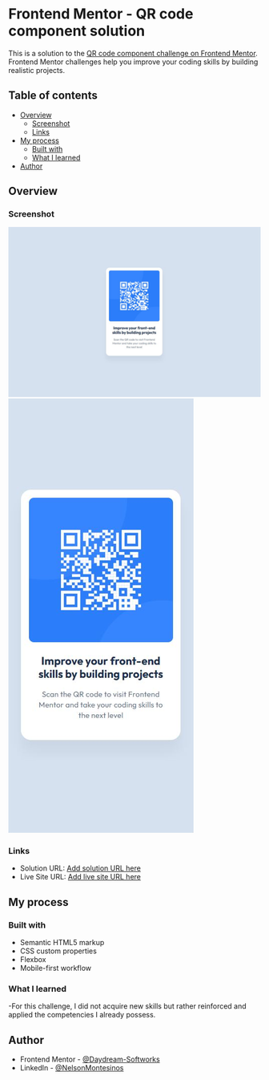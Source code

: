 # Frontend Mentor - QR code component solution

This is a solution to the [QR code component challenge on Frontend Mentor](https://www.frontendmentor.io/challenges/qr-code-component-iux_sIO_H). Frontend Mentor challenges help you improve your coding skills by building realistic projects. 

## Table of contents

- [Overview](#overview)
  - [Screenshot](#screenshot)
  - [Links](#links)
- [My process](#my-process)
  - [Built with](#built-with)
  - [What I learned](#what-i-learned)
- [Author](#author)

## Overview

### Screenshot

![](./captures/desktop-capture.JPG)
![](./captures/mobile-capture.JPG)

### Links

- Solution URL: [Add solution URL here](https://your-solution-url.com)
- Live Site URL: [Add live site URL here](https://your-live-site-url.com)

## My process

### Built with

- Semantic HTML5 markup
- CSS custom properties
- Flexbox
- Mobile-first workflow

### What I learned

-For this challenge, I did not acquire new skills but rather reinforced and applied the competencies I already possess.

## Author

- Frontend Mentor - [@Daydream-Softworks](https://www.frontendmentor.io/profile/Daydream-Softworks)
- LinkedIn - [@NelsonMontesinos](www.linkedin.com/in/njmontesinos)


